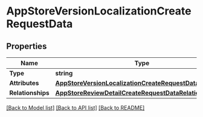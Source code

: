 # AppStoreVersionLocalizationCreateRequestData

## Properties

Name | Type | Description | Notes
------------ | ------------- | ------------- | -------------
**Type** | **string** |  | 
**Attributes** | [**AppStoreVersionLocalizationCreateRequestDataAttributes**](AppStoreVersionLocalizationCreateRequest_data_attributes.md) |  | 
**Relationships** | [**AppStoreReviewDetailCreateRequestDataRelationships**](AppStoreReviewDetailCreateRequest_data_relationships.md) |  | 

[[Back to Model list]](../README.md#documentation-for-models) [[Back to API list]](../README.md#documentation-for-api-endpoints) [[Back to README]](../README.md)


